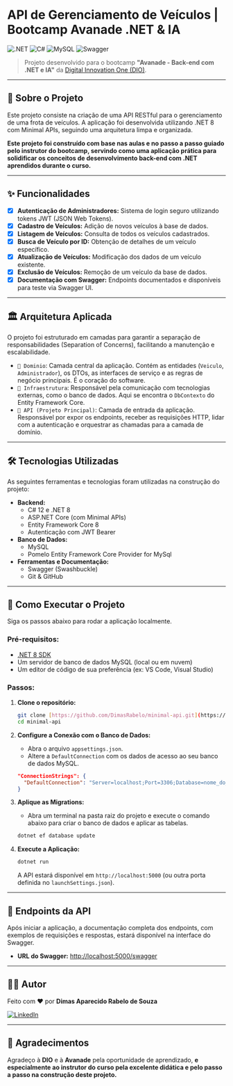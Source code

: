 # API de Gerenciamento de Veículos | Bootcamp Avanade .NET & IA

![.NET](https://img.shields.io/badge/.NET-8.0-blueviolet?style=for-the-badge&logo=.net)
![C#](https://img.shields.io/badge/C%23-12.0-green?style=for-the-badge&logo=c-sharp&logoColor=white)
![MySQL](https://img.shields.io/badge/MySQL-4479A1?style=for-the-badge&logo=mysql&logoColor=white)
![Swagger](https://img.shields.io/badge/Swagger-85EA2D?style=for-the-badge&logo=swagger&logoColor=black)

> Projeto desenvolvido para o bootcamp **"Avanade - Back-end com .NET e IA"** da [Digital Innovation One (DIO)](https://dio.me/).

---

## 📖 Sobre o Projeto

Este projeto consiste na criação de uma API RESTful para o gerenciamento de uma frota de veículos. A aplicação foi desenvolvida utilizando .NET 8 com Minimal APIs, seguindo uma arquitetura limpa e organizada.

**Este projeto foi construído com base nas aulas e no passo a passo guiado pelo instrutor do bootcamp, servindo como uma aplicação prática para solidificar os conceitos de desenvolvimento back-end com .NET aprendidos durante o curso.**

---

## ✨ Funcionalidades

-   [x] **Autenticação de Administradores:** Sistema de login seguro utilizando tokens JWT (JSON Web Tokens).
-   [x] **Cadastro de Veículos:** Adição de novos veículos à base de dados.
-   [x] **Listagem de Veículos:** Consulta de todos os veículos cadastrados.
-   [x] **Busca de Veículo por ID:** Obtenção de detalhes de um veículo específico.
-   [x] **Atualização de Veículos:** Modificação dos dados de um veículo existente.
-   [x] **Exclusão de Veículos:** Remoção de um veículo da base de dados.
-   [x] **Documentação com Swagger:** Endpoints documentados e disponíveis para teste via Swagger UI.

---

## 🏛️ Arquitetura Aplicada

O projeto foi estruturado em camadas para garantir a separação de responsabilidades (Separation of Concerns), facilitando a manutenção e escalabilidade.

-   `📁 Dominio`: Camada central da aplicação. Contém as entidades (`Veiculo`, `Administrador`), os DTOs, as interfaces de serviço e as regras de negócio principais. É o coração do software.
-   `📁 Infraestrutura`: Responsável pela comunicação com tecnologias externas, como o banco de dados. Aqui se encontra o `DbContexto` do Entity Framework Core.
-   `🚀 API (Projeto Principal)`: Camada de entrada da aplicação. Responsável por expor os endpoints, receber as requisições HTTP, lidar com a autenticação e orquestrar as chamadas para a camada de domínio.

---

## 🛠️ Tecnologias Utilizadas

As seguintes ferramentas e tecnologias foram utilizadas na construção do projeto:

-   **Backend:**
    -   C# 12 e .NET 8
    -   ASP.NET Core (com Minimal APIs)
    -   Entity Framework Core 8
    -   Autenticação com JWT Bearer
-   **Banco de Dados:**
    -   MySQL
    -   Pomelo Entity Framework Core Provider for MySql
-   **Ferramentas e Documentação:**
    -   Swagger (Swashbuckle)
    -   Git & GitHub

---

## 🚀 Como Executar o Projeto

Siga os passos abaixo para rodar a aplicação localmente.

### Pré-requisitos:

-   [.NET 8 SDK](https://dotnet.microsoft.com/pt-br/download/dotnet/8.0)
-   Um servidor de banco de dados MySQL (local ou em nuvem)
-   Um editor de código de sua preferência (ex: VS Code, Visual Studio)

### Passos:

1.  **Clone o repositório:**
    ```bash
    git clone [https://github.com/DimasRabelo/minimal-api.git](https://github.com/DimasRabelo/minimal-api.git)
    cd minimal-api
    ```

2.  **Configure a Conexão com o Banco de Dados:**
    -   Abra o arquivo `appsettings.json`.
    -   Altere a `DefaultConnection` com os dados de acesso ao seu banco de dados MySQL.
    ```json
    "ConnectionStrings": {
      "DefaultConnection": "Server=localhost;Port=3306;Database=nome_do_seu_banco;Uid=seu_usuario;Pwd=sua_senha;"
    }
    ```

3.  **Aplique as Migrations:**
    -   Abra um terminal na pasta raiz do projeto e execute o comando abaixo para criar o banco de dados e aplicar as tabelas.
    ```bash
    dotnet ef database update
    ```

4.  **Execute a Aplicação:**
    ```bash
    dotnet run
    ```
    A API estará disponível em `http://localhost:5000` (ou outra porta definida no `launchSettings.json`).

---

## 📄 Endpoints da API

Após iniciar a aplicação, a documentação completa dos endpoints, com exemplos de requisições e respostas, estará disponível na interface do Swagger.

-   **URL do Swagger:** [http://localhost:5000/swagger](http://localhost:5000/swagger)

---

## 👨‍💻 Autor

Feito com ❤️ por **Dimas Aparecido Rabelo de Souza**

[![LinkedIn](https://img.shields.io/badge/LinkedIn-0077B5?style=for-the-badge&logo=linkedin&logoColor=white)](https://www.linkedin.com/in/dimasrabelo/)

---

## 🙏 Agradecimentos

Agradeço à **DIO** e à **Avanade** pela oportunidade de aprendizado, **e especialmente ao instrutor do curso pela excelente didática e pelo passo a passo na construção deste projeto.**
